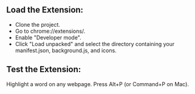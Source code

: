 ## Load the Extension:

- Clone the project.
- Go to chrome://extensions/.
- Enable "Developer mode".
- Click "Load unpacked" and select the directory containing your manifest.json, background.js, and icons.

## Test the Extension:

Highlight a word on any webpage.
Press Alt+P (or Command+P on Mac).
